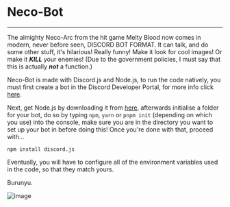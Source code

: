 # Neco-Bot
---
The almighty Neco-Arc from the hit game Melty Blood now comes in modern, never before seen, DISCORD BOT FORMAT. It can talk, and do some other stuff, it's hilarious! Really funny! Make it look for cool images! Or make it ***KILL*** your enemies! (Due to the government policies, I must say that this is actually ***not*** a function.)

Neco-Bot is made with Discord.js and Node.js, to run the code natively, you must first create a bot in the Discord Developer Portal, for more info click [here](https://www.youtube.com/watch?v=ItWqxsddU5s).

Next, get Node.js by downloading it from [here](https://nodejs.org/en/), afterwards initialise a folder for your bot, do so by typing `npm`, `yarn` or `pnpm init` (depending on which you use) into the console, make sure you are in the directory you want to set up your bot in before doing this! Once you're done with that, proceed with...

```
npm install discord.js
```
Eventually, you will have to configure all of the environment variables used in the code, so that they match yours.

Burunyu.

![image](https://user-images.githubusercontent.com/61980076/151614451-56eb19d4-5e7a-4f9c-a05d-e7837e98ecc7.png)
